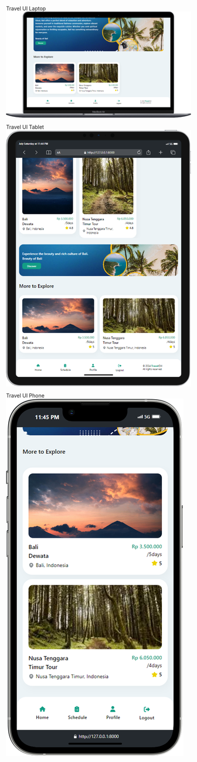 Travel UI Laptop
![Travel UI Laptop](https://github.com/pearlgw/travelGW/blob/master/dokumentasi/travel%20laptop%20natagw.png)

Travel UI Tablet
![Travel UI Tablet](https://github.com/pearlgw/travelGW/blob/master/dokumentasi/travel%20tablet%20natagw.png)

Travel UI Phone
![Travel UI Phone](https://github.com/pearlgw/travelGW/blob/master/dokumentasi/travel%20iphone%20natagw.png)
